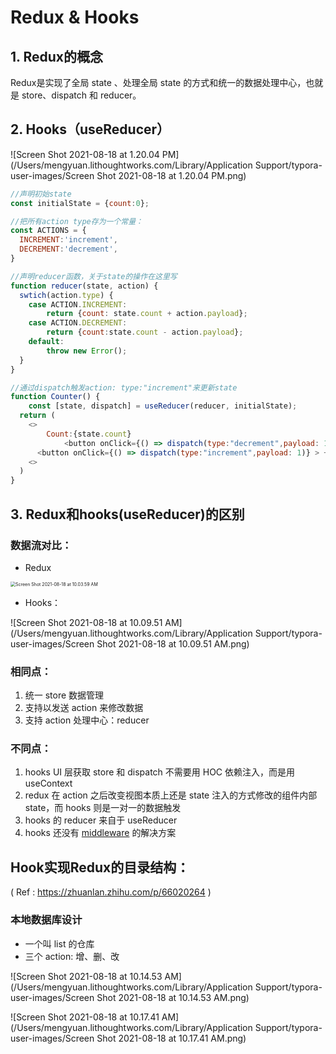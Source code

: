 # Redux & Hooks

## 1. Redux的概念

Redux是实现了全局 state 、处理全局 state 的方式和统一的数据处理中心，也就是 store、dispatch 和 reducer。



## 2. Hooks（useReducer）



![Screen Shot 2021-08-18 at 1.20.04 PM](/Users/mengyuan.lithoughtworks.com/Library/Application Support/typora-user-images/Screen Shot 2021-08-18 at 1.20.04 PM.png)



```js
//声明初始state
const initialState = {count:0};

//把所有action type存为一个常量：
const ACTIONS = {
  INCREMENT:'increment',
  DECREMENT:'decrement',
}

//声明reducer函数，关于state的操作在这里写
function reducer(state, action) {
  swtich(action.type) {
    case ACTION.INCREMENT:
    	return {count: state.count + action.payload};
    case ACTION.DECREMENT:
    	return {count:state.count - action.payload};
    default:
    	throw new Error();
  }
}

//通过dispatch触发action: type:"increment"来更新state
function Counter() {
	const [state, dispatch] = useReducer(reducer, initialState);
  return (
  	<>
    	Count:{state.count}
			<button onClick={() => dispatch(type:"decrement",payload: 1)} > - <button>
      <button onClick={() => dispatch(type:"increment",payload: 1)} > + <button>  
    <>
  )
}
```













## 3. Redux和hooks(useReducer)的区别 

### 数据流对比：

+ Redux

<img src="/Users/mengyuan.lithoughtworks.com/Library/Application Support/typora-user-images/Screen Shot 2021-08-18 at 10.03.59 AM.png" alt="Screen Shot 2021-08-18 at 10.03.59 AM" style="zoom:50%;" />

+ Hooks：

![Screen Shot 2021-08-18 at 10.09.51 AM](/Users/mengyuan.lithoughtworks.com/Library/Application Support/typora-user-images/Screen Shot 2021-08-18 at 10.09.51 AM.png)











### 相同点：

1. 统一 store 数据管理
2. 支持以发送 action 来修改数据
3. 支持 action 处理中心：reducer



### 不同点：

1. hooks UI 层获取 store 和 dispatch 不需要用 HOC 依赖注入，而是用 useContext
2. redux 在 action 之后改变视图本质上还是 state 注入的方式修改的组件内部 state，而 hooks 则是一对一的数据触发
3. hooks 的 reducer 来自于 useReducer
4. hooks 还没有 [middleware](https://link.zhihu.com/?target=https%3A//redux.js.org/advanced/middleware) 的解决方案



## Hook实现Redux的目录结构：

( Ref : https://zhuanlan.zhihu.com/p/66020264 )

### 本地数据库设计

- 一个叫 list 的仓库
- 三个 action: 增、删、改

![Screen Shot 2021-08-18 at 10.14.53 AM](/Users/mengyuan.lithoughtworks.com/Library/Application Support/typora-user-images/Screen Shot 2021-08-18 at 10.14.53 AM.png)





![Screen Shot 2021-08-18 at 10.17.41 AM](/Users/mengyuan.lithoughtworks.com/Library/Application Support/typora-user-images/Screen Shot 2021-08-18 at 10.17.41 AM.png)

















